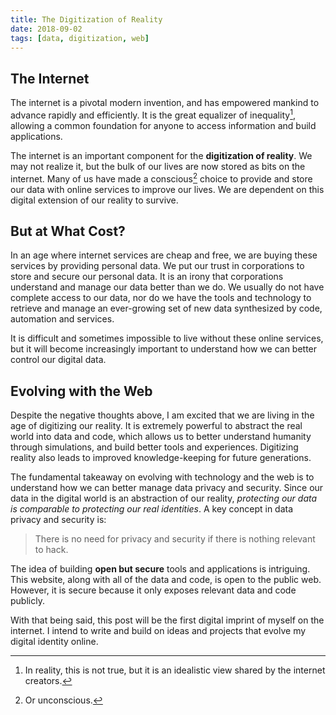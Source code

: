 ```yaml
---
title: The Digitization of Reality
date: 2018-09-02
tags: [data, digitization, web]
---
```


## The Internet

The internet is a pivotal modern invention, and has empowered mankind to advance rapidly and efficiently. It is the great equalizer of inequality[^1], allowing a common foundation for anyone to access information and build applications.

The internet is an important component for the **digitization of reality**. We may not realize it, but the bulk of our lives are now stored as bits on the internet. Many of us have made a conscious[^2] choice to provide and store our data with online services to improve our lives. We are dependent on this digital extension of our reality to survive.

## But at What Cost?

In an age where internet services are cheap and free, we are buying these services by providing personal data. We put our trust in corporations to store and secure our personal data. It is an irony that corporations understand and manage our data better than we do. We usually do not have complete access to our data, nor do we have the tools and technology to retrieve and manage an ever-growing set of new data synthesized by code, automation and services.

It is difficult and sometimes impossible to live without these online services, but it will become increasingly important to understand how we can better control our digital data.

## Evolving with the Web

Despite the negative thoughts above, I am excited that we are living in the age of digitizing our reality. It is extremely powerful to abstract the real world into data and code, which allows us to better understand humanity through simulations, and build better tools and experiences. Digitizing reality also leads to improved knowledge-keeping for future generations.

The fundamental takeaway on evolving with technology and the web is to understand how we can better manage data privacy and security. Since our data in the digital world is an abstraction of our reality, _protecting our data is comparable to protecting our real identities_. A key concept in data privacy and security is:

> There is no need for privacy and security if there is nothing relevant to hack.

The idea of building **open but secure** tools and applications is intriguing. This website, along with all of the data and code, is open to the public web. However, it is secure because it only exposes relevant data and code publicly.

With that being said, this post will be the first digital imprint of myself on the internet. I intend to write and build on ideas and projects that evolve my digital identity online.

[^1]: In reality, this is not true, but it is an idealistic view shared by the internet creators.
[^2]: Or unconscious.
